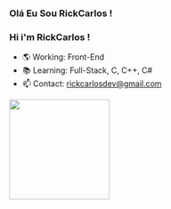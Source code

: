 ### Olá Eu Sou RickCarlos !
### Hi i'm RickCarlos !

- 🌎 Working: Front-End
- 📚 Learning: Full-Stack, C, C++, C#
- 📫 Contact: rickcarlosdev@gmail.com

<div align="left">
  <a href="https://github.com/rickcarlos">
  <img height="180em" src="https://github-readme-stats.vercel.app/api?username=rickcarlos&show_icons=true&theme=dark&include_all_commits=true&count_private=true"/>
</div>
